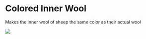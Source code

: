 # Colored Inner Wool

Makes the inner wool of sheep the same color as their actual wool

![](https://i.imgur.com/aqQPYNb.png)
